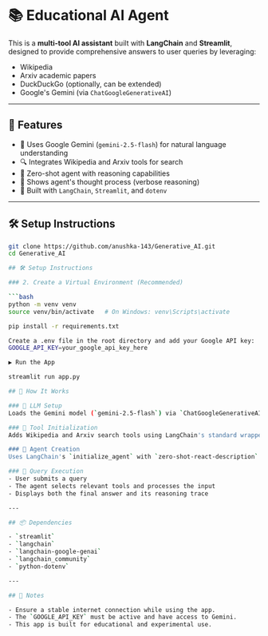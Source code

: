 # 📚 Educational AI Agent

This is a **multi-tool AI assistant** built with **LangChain** and **Streamlit**, designed to provide comprehensive answers to user queries by leveraging:
- Wikipedia
- Arxiv academic papers
- DuckDuckGo (optionally, can be extended)
- Google's Gemini (via `ChatGoogleGenerativeAI`)

---

## 🚀 Features

- 🤖 Uses Google Gemini (`gemini-2.5-flash`) for natural language understanding
- 🔍 Integrates Wikipedia and Arxiv tools for search
- 🧠 Zero-shot agent with reasoning capabilities
- 🧾 Shows agent's thought process (verbose reasoning)
- 🧱 Built with `LangChain`, `Streamlit`, and `dotenv`

---

## 🛠️ Setup Instructions

```bash
git clone https://github.com/anushka-143/Generative_AI.git
cd Generative_AI

## 🛠️ Setup Instructions

### 2. Create a Virtual Environment (Recommended)

```bash
python -m venv venv
source venv/bin/activate   # On Windows: venv\Scripts\activate

pip install -r requirements.txt

Create a .env file in the root directory and add your Google API key:
GOOGLE_API_KEY=your_google_api_key_here

▶️ Run the App

streamlit run app.py

## 🧠 How It Works

### 🔹 LLM Setup
Loads the Gemini model (`gemini-2.5-flash`) via `ChatGoogleGenerativeAI`.

### 🔹 Tool Initialization
Adds Wikipedia and Arxiv search tools using LangChain's standard wrappers.

### 🔹 Agent Creation
Uses LangChain's `initialize_agent` with `zero-shot-react-description` and verbose mode for detailed reasoning.

### 🔹 Query Execution
- User submits a query  
- The agent selects relevant tools and processes the input  
- Displays both the final answer and its reasoning trace

---

## 📦 Dependencies

- `streamlit`  
- `langchain`  
- `langchain-google-genai`  
- `langchain_community`  
- `python-dotenv`

---

## 📌 Notes

- Ensure a stable internet connection while using the app.  
- The `GOOGLE_API_KEY` must be active and have access to Gemini.  
- This app is built for educational and experimental use.
